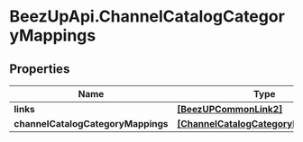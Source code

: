 # BeezUpApi.ChannelCatalogCategoryMappings

## Properties
Name | Type | Description | Notes
------------ | ------------- | ------------- | -------------
**links** | [**[BeezUPCommonLink2]**](BeezUPCommonLink2.md) |  | 
**channelCatalogCategoryMappings** | [**[ChannelCatalogCategoryMappingInfo]**](ChannelCatalogCategoryMappingInfo.md) |  | 


